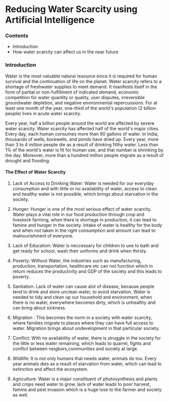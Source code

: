# Reducing Water Scarcity using Artificial Intelligence

### Contents

- Introduction
- How water scarcity can affect us in the near future


### Introduction
Water is the most valuable natural resource since it is required for human survival and the continuation of life on the planet. Water scarcity refers to a shortage of freshwater supplies to meet demand. It manifests itself in the form of partial or non-fulfillment of indicated demand, economic competition for water quantity or quality, user disputes, irreversible groundwater depletion, and negative environmental repercussions.
For at least one month of the year, one-third of the world's population (2 billion people) lives in acute water scarcity. 

Every year, half a billion people around the world are affected by severe water scarcity.
Water scarcity has affected half of the world's major cities.
Every day, each human consumes more than 90 gallons of water. In India, thousands of wells, borewells, and ponds have dried up. Every year, more than 3 to 4 million people die as a result of drinking filthy water. Less than 1% of the world's water is fit for human use, and that number is shrinking by the day.
Moreover, more than a hundred million people migrate as a result of drought and flooding.

#### The Effect of Water Scarcity

1. Lack of Access to Drinking Water: Water is needed for our everyday consumption and with little or no availability of water, access to clean and healthy water is not possible, which brings about starvation in the society.

3. Hunger: Hunger is one of the most serious effect of water scarcity. Water plays a vital role in our food production through crop and livestock farming, when there is shortage in production, it can lead to famine and hunger in the society. Intake of water is healthy for the body and when not taken in the right consumption and amount can lead to malnourishment of everyone.

5. Lack of Education: Water is neccessary for children to use to bath and get ready for school, wash their uniforms and drink when thirsty.

7. Poverty: Without Water, the industries such as manufacturing, production, transportation, healthcare etc can not function which in return reduces the productivity and GDP of the society and this leads to poverty. 

9. Sanitation: Lack of water can cause alot of disease, because people tend to drink and store unclean water, to avoid starvation.  Water is needed to tidy and clean up our household and environment, when there is no water, everywhere becomes dirty, which is unhealthy and can bring about sickness.

9. Migration : This becomes the norm in a society with water scarcity, where families migrate to places where they can have full access to water. Migration brings about undevelopment in that particular society.

11. Conflict: With no availability of water, there is struggle in the society for the little or less water remaining, which leads to quarrel, fights and conflict between neigbors,communities and society at large.

12. Wildlife: It is not only humans that needs water, animals do too. Every year animals dies as a result of starvation from water, which can lead to extinction and affect the ecosystem. 

13. Agriculture: Water is a major constituent of photosynthesis and plants and crops need water to grow. lack of water leads to poor harvest, famine and pest invasion which is a huge lose to the farmer and society as well.









